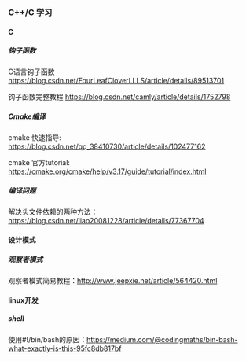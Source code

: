 ### C++/C 学习

#### C

##### 钩子函数

C语言钩子函数
<https://blog.csdn.net/FourLeafCloverLLLS/article/details/89513701>

钩子函数完整教程
<https://blog.csdn.net/camly/article/details/1752798>

##### Cmake编译

cmake 快速指导: https://blog.csdn.net/qq_38410730/article/details/102477162

cmake 官方tutorial: https://cmake.org/cmake/help/v3.17/guide/tutorial/index.html

##### 编译问题

解决头文件依赖的两种方法：https://blog.csdn.net/liao20081228/article/details/77367704

#### 设计模式

##### 观察者模式

观察者模式简易教程：http://www.jeepxie.net/article/564420.html

#### linux开发

##### shell

使用#!/bin/bash的原因：https://medium.com/@codingmaths/bin-bash-what-exactly-is-this-95fc8db817bf
